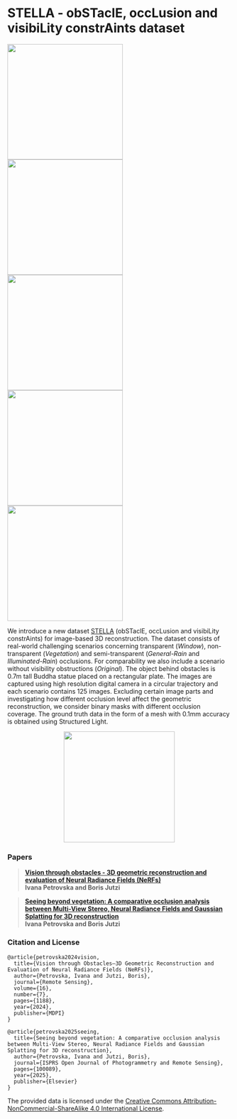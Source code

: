 # STELLA - obSTaclE, occLusion and visibiLity constrAints dataset
[<img src="https://github.com/sqirrel3/STELLA/blob/main/imgs/no-obstacle-trajectory.png" width="260"/>](no-obstacle-trajectory.png)
[<img src="https://github.com/sqirrel3/STELLA/blob/main/imgs/window-trajectory.png" width="260"/>](window-trajectory.png)
[<img src="https://github.com/sqirrel3/STELLA/blob/main/imgs/vegetation-trajectory.png" width="260"/>](vegetation-trajectory.png)
[<img src="https://github.com/sqirrel3/STELLA/blob/main/imgs/noflash-trajectory.png" width="260"/>](noflash-trajectory.png)
[<img src="https://github.com/sqirrel3/STELLA/blob/main/imgs/flash-trajectory.png" width="260"/>](flash-trajectory.png)

We introduce a new dataset [STELLA](https://drive.google.com/file/d/1laFWxQwwt7yZiZyeH97R7yT4p7gdVHk9/view?usp=sharing) (obSTaclE, occLusion and visibiLity constrAints) for image-based 3D reconstruction. The dataset consists of real-world challenging scenarios concerning transparent (*Window*), non-transparent (*Vegetation*) and semi-transparent (*General-Rain* and *Illuminated-Rain*) occlusions. For comparability we also include a scenario without visibility obstructions (*Original*). The object behind obstacles is 0.7m tall Buddha statue placed on a rectangular plate. The images are captured using high resolution digital camera in a circular trajectory and each scenario contains 125 images. Excluding certain image parts and investigating how different occlusion level affect the geometric reconstruction, we consider binary masks with different occlusion coverage. The ground truth data in the form of a mesh with 0.1mm accuracy is obtained using Structured Light.

<p align="center">
 <img src="https://github.com/sqirrel3/STELLA/blob/main/imgs/ground-truth-mesh.gif" width="250"/>
</p>

### Papers

> [**Vision through obstacles - 3D geometric reconstruction and evaluation of Neural Radiance Fields (NeRFs)**](https://www.mdpi.com/2072-4292/16/7/1188) <br />
> **Ivana Petrovska and Boris Jutzi**

> [**Seeing beyond vegetation: A comparative occlusion analysis between Multi-View Stereo, Neural Radiance Fields and Gaussian Splatting for 3D reconstruction**](https://doi.org/10.1016/j.ophoto.2025.100089) <br />
> **Ivana Petrovska and Boris Jutzi**

### Citation and License
```
@article{petrovska2024vision,
  title={Vision through Obstacles—3D Geometric Reconstruction and Evaluation of Neural Radiance Fields (NeRFs)},
  author={Petrovska, Ivana and Jutzi, Boris},
  journal={Remote Sensing},
  volume={16},
  number={7},
  pages={1188},
  year={2024},
  publisher={MDPI}
}
```

```
@article{petrovska2025seeing,
  title={Seeing beyond vegetation: A comparative occlusion analysis between Multi-View Stereo, Neural Radiance Fields and Gaussian Splatting for 3D reconstruction},
  author={Petrovska, Ivana and Jutzi, Boris},
  journal={ISPRS Open Journal of Photogrammetry and Remote Sensing},
  pages={100089},
  year={2025},
  publisher={Elsevier}
}
```

The provided data is licensed under the [Creative Commons Attribution-NonCommercial-ShareAlike 4.0 International License](https://creativecommons.org/licenses/by-nc-sa/4.0/).
